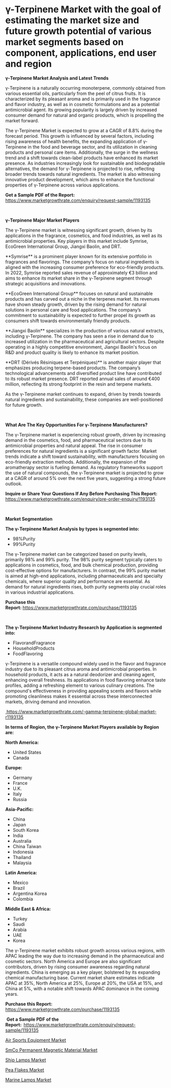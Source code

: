 <p><h1>γ-Terpinene Market with the goal of estimating the market size and future growth potential of various market segments based on component, applications, end user and region</h1></p><p><strong>γ-Terpinene Market Analysis and Latest Trends</strong></p>
<p><p>γ-Terpinene is a naturally occurring monoterpene, commonly obtained from various essential oils, particularly from the peel of citrus fruits. It is characterized by its pleasant aroma and is primarily used in the fragrance and flavor industry, as well as in cosmetic formulations and as a potential antimicrobial agent. Its growing popularity is largely driven by increased consumer demand for natural and organic products, which is propelling the market forward.</p><p>The γ-Terpinene Market is expected to grow at a CAGR of 8.8% during the forecast period. This growth is influenced by several factors, including rising awareness of health benefits, the expanding application of γ-Terpinene in the food and beverage sector, and its utilization in cleaning products and personal care items. Additionally, the surge in the wellness trend and a shift towards clean-label products have enhanced its market presence. As industries increasingly look for sustainable and biodegradable alternatives, the demand for γ-Terpinene is projected to rise, reflecting broader trends towards natural ingredients. The market is also witnessing innovative product development, which aims to enhance the functional properties of γ-Terpinene across various applications.</p></p>
<p><strong>Get a Sample PDF of the Report:&nbsp;</strong> <a href="https://www.marketgrowthrate.com/enquiry/request-sample/1193135">https://www.marketgrowthrate.com/enquiry/request-sample/1193135</a></p>
<p>&nbsp;</p>
<p><strong>γ-Terpinene Major Market Players</strong></p>
<p><p>The γ-Terpinene market is witnessing significant growth, driven by its applications in the fragrance, cosmetics, and food industries, as well as its antimicrobial properties. Key players in this market include Symrise, EcoGreen International Group, Jiangxi Baolin, and DRT.</p><p>**Symrise** is a prominent player known for its extensive portfolio in fragrances and flavorings. The company’s focus on natural ingredients is aligned with the increasing consumer preference for eco-friendly products. In 2022, Symrise reported sales revenue of approximately €3 billion and aims to enhance its market share in the γ-Terpinene segment through strategic acquisitions and innovations.</p><p>**EcoGreen International Group** focuses on natural and sustainable products and has carved out a niche in the terpenes market. Its revenues have shown steady growth, driven by the rising demand for natural solutions in personal care and food applications. The company’s commitment to sustainability is expected to further propel its growth as consumers shift towards environmentally friendly products.</p><p>**Jiangxi Baolin** specializes in the production of various natural extracts, including γ-Terpinene. The company has seen a rise in demand due to increased utilization in the pharmaceutical and agricultural sectors. Despite operating in a highly competitive environment, Jiangxi Baolin's focus on R&D and product quality is likely to enhance its market position.</p><p>**DRT (Dérivés Résiniques et Terpéniques)** is another major player that emphasizes producing terpene-based products. The company’s technological advancements and diversified product line have contributed to its robust market presence. DRT reported annual sales of around €400 million, reflecting its strong footprint in the resin and terpene markets.</p><p>As the γ-Terpinene market continues to expand, driven by trends towards natural ingredients and sustainability, these companies are well-positioned for future growth.</p></p>
<p>&nbsp;</p>
<p><strong>What Are The Key Opportunities For γ-Terpinene Manufacturers?</strong></p>
<p><p>The γ-Terpinene market is experiencing robust growth, driven by increasing demand in the cosmetics, food, and pharmaceutical sectors due to its antimicrobial properties and natural appeal. The rise in consumer preferences for natural ingredients is a significant growth factor. Market trends indicate a shift toward sustainability, with manufacturers focusing on eco-friendly extraction methods. Additionally, the expansion of the aromatherapy sector is fueling demand. As regulatory frameworks support the use of natural compounds, the γ-Terpinene market is projected to grow at a CAGR of around 5% over the next five years, suggesting a strong future outlook.</p></p>
<p><strong>Inquire or Share Your Questions If Any Before Purchasing This Report:</strong> <a href="https://www.marketgrowthrate.com/enquiry/pre-order-enquiry/1193135">https://www.marketgrowthrate.com/enquiry/pre-order-enquiry/1193135</a></p>
<p>&nbsp;</p>
<p><strong>Market Segmentation</strong></p>
<p><strong>The γ-Terpinene Market Analysis by types is segmented into:</strong></p>
<p><ul><li>98%Purity</li><li>99%Purity</li></ul></p>
<p><p>The γ-Terpinene market can be categorized based on purity levels, primarily 98% and 99% purity. The 98% purity segment typically caters to applications in cosmetics, food, and bulk chemical production, providing cost-effective options for manufacturers. In contrast, the 99% purity market is aimed at high-end applications, including pharmaceuticals and specialty chemicals, where superior quality and performance are essential. As demand for natural ingredients rises, both purity segments play crucial roles in various industrial applications.</p></p>
<p><strong>Purchase this Report:&nbsp;</strong><a href="https://www.marketgrowthrate.com/purchase/1193135">https://www.marketgrowthrate.com/purchase/1193135</a></p>
<p>&nbsp;</p>
<p><strong>The γ-Terpinene Market Industry Research by Application is segmented into:</strong></p>
<p><ul><li>FlavorandFragrance</li><li>HouseholdProducts</li><li>FoodFlavoring</li></ul></p>
<p><p>γ-Terpinene is a versatile compound widely used in the flavor and fragrance industry due to its pleasant citrus aroma and antimicrobial properties. In household products, it acts as a natural deodorizer and cleaning agent, enhancing overall freshness. Its applications in food flavoring enhance taste profiles, adding a refreshing element to various culinary creations. The compound's effectiveness in providing appealing scents and flavors while promoting cleanliness makes it essential across these interconnected markets, driving demand and innovation.</p></p>
<p><a href="https://www.marketgrowthrate.com/-gamma-terpinene-global-market-r1193135">&nbsp;https://www.marketgrowthrate.com/-gamma-terpinene-global-market-r1193135</a></p>
<p><strong>In terms of Region, the γ-Terpinene Market Players available by Region are:</strong></p>
<p>
    <p> <strong> North America: </strong>
        <ul>
            <li>United States</li>
            <li>Canada</li>
        </ul>
        </p> 
    <p> <strong> Europe: </strong>
        <ul>
            <li>Germany</li>
            <li>France</li>
            <li>U.K.</li>
            <li>Italy</li>
            <li>Russia</li>
        </ul>
        </p> 
    <p> <strong> Asia-Pacific: </strong>
        <ul>
            <li>China</li>
            <li>Japan</li>
            <li>South Korea</li>
            <li>India</li>
            <li>Australia</li>
            <li>China Taiwan</li>
            <li>Indonesia</li>
            <li>Thailand</li>
            <li>Malaysia</li>
        </ul>
        </p> 
    <p> <strong> Latin America: </strong>
        <ul>
            <li>Mexico</li>
            <li>Brazil</li>
            <li>Argentina Korea</li>
            <li>Colombia</li>
        </ul>
        </p> 
    <p> <strong> Middle East & Africa: </strong>
        <ul>
            <li>Turkey</li>
            <li>Saudi</li>
            <li>Arabia</li>
            <li>UAE</li>
            <li>Korea</li>
        </ul>
    </p>
    </p>
<p><p>The γ-Terpinene market exhibits robust growth across various regions, with APAC leading the way due to increasing demand in the pharmaceutical and cosmetic sectors. North America and Europe are also significant contributors, driven by rising consumer awareness regarding natural ingredients. China is emerging as a key player, bolstered by its expanding chemical manufacturing base. Current market share estimates indicate APAC at 35%, North America at 25%, Europe at 20%, the USA at 15%, and China at 5%, with a notable shift towards APAC dominance in the coming years.</p></p>
<p><strong>Purchase this Report: </strong><a href="https://www.marketgrowthrate.com/purchase/1193135">https://www.marketgrowthrate.com/purchase/1193135</a></p>
<p>&nbsp;<strong>Get a Sample PDF of the Report:&nbsp;&nbsp;</strong><a href="https://www.marketgrowthrate.com/enquiry/request-sample/1193135">https://www.marketgrowthrate.com/enquiry/request-sample/1193135</a></p>
<p><strong></strong></p>
<p><p><a href="https://www.linkedin.com/pulse/air-sports-equipment-market-share-analysis-growth-trends-itjtf?trackingId=x%2F6tB6n7T7i1%2B0XzjChq%2BQ%3D%3D">Air Sports Equipment Market</a></p><p><a href="https://github.com/ChiragRP21/Market-Research-Report-List-6/blob/main/smco-permanent-magnetic-material-market.md">SmCo Permanent Magnetic Material Market</a></p><p><a href="https://issuu.com/reportprime-2/docs/ship-lamps-market-size-2030.pptx_abe1b206c8e631">Ship Lamps Market</a></p><p><a href="https://www.linkedin.com/pulse/navigating-pea-flakes-market-expert-analysis-forecast-period-liwuf?trackingId=En9wR3SSSYqTHGOTBASUmA%3D%3D">Pea Flakes Market</a></p><p><a href="https://issuu.com/reportprime-2/docs/marine-lamps-market-size-2030.pptx_5d2ab1be799eb3">Marine Lamps Market</a></p></p>